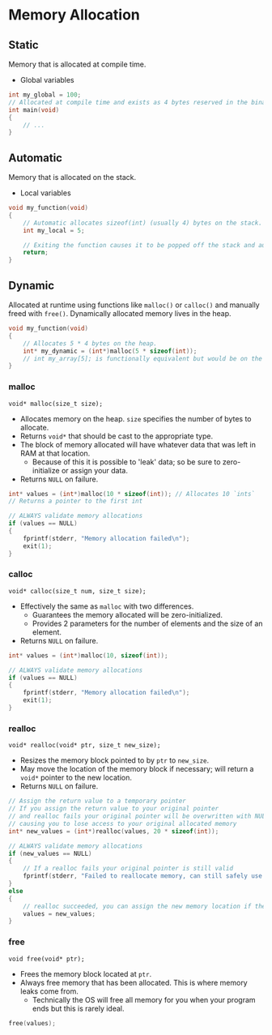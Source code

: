 # Memory Allocation
## Static
Memory that is allocated at compile time.
- Global variables
```c
int my_global = 100;
// Allocated at compile time and exists as 4 bytes reserved in the binary file itself
int main(void)
{
    // ...
}
```
## Automatic
Memory that is allocated on the stack.
- Local variables
```c
void my_function(void)
{
    // Automatic allocates sizeof(int) (usually 4) bytes on the stack.
    int my_local = 5;

    // Exiting the function causes it to be popped off the stack and automatically frees any allocated memory.
    return;
}
```
## Dynamic
Allocated at runtime using functions like `malloc()` or `calloc()` and manually freed with `free()`. Dynamically allocated memory lives in the heap.
```c
void my_function(void)
{
    // Allocates 5 * 4 bytes on the heap.
    int* my_dynamic = (int*)malloc(5 * sizeof(int));
    // int my_array[5]; is functionally equivalent but would be on the stack and not the heap.
}
```
### malloc
`void* malloc(size_t size);`
- Allocates memory on the heap. `size` specifies the number of bytes to allocate.
- Returns `void*` that should be cast to the appropriate type.
- The block of memory allocated will have whatever data that was left in RAM at that location.
    - Because of this it is possible to 'leak' data; so be sure to zero-initialize or assign your data.
- Returns `NULL` on failure.
```c
int* values = (int*)malloc(10 * sizeof(int)); // Allocates 10 `ints`
// Returns a pointer to the first int

// ALWAYS validate memory allocations
if (values == NULL)
{
    fprintf(stderr, "Memory allocation failed\n");
    exit(1);
}
```
### calloc
`void* calloc(size_t num, size_t size);`
- Effectively the same as `malloc` with two differences.
    - Guarantees the memory allocated will be zero-initialized.
    - Provides 2 parameters for the number of elements and the size of an element.
- Returns `NULL` on failure.
```c
int* values = (int*)malloc(10, sizeof(int));

// ALWAYS validate memory allocations
if (values == NULL)
{
    fprintf(stderr, "Memory allocation failed\n");
    exit(1);
}
```
### realloc
`void* realloc(void* ptr, size_t new_size);`
- Resizes the memory block pointed to by `ptr` to `new_size`.
- May move the location of the memory block if necessary; will return a `void*` pointer to the new location.
- Returns `NULL` on failure.
```c
// Assign the return value to a temporary pointer
// If you assign the return value to your original pointer
// and realloc fails your original pointer will be overwritten with NULL
// causing you to lose access to your original allocated memory
int* new_values = (int*)realloc(values, 20 * sizeof(int));

// ALWAYS validate memory allocations
if (new_values == NULL)
{
    // If a realloc fails your original pointer is still valid
    fprintf(stderr, "Failed to reallocate memory, can still safely use `values`\n");
}
else
{
    // realloc succeeded, you can assign the new memory location if there is one
    values = new_values;
}
```
### free
`void free(void* ptr);`
- Frees the memory block located at `ptr`.
- Always free memory that has been allocated. This is where memory leaks come from.
    - Technically the OS will free all memory for you when your program ends but this is rarely ideal.
```c
free(values);
```